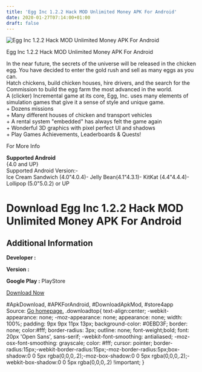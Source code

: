 ```yaml
---
title: 'Egg Inc 1.2.2 Hack MOD Unlimited Money APK For Android'
date: 2020-01-27T07:14:00+01:00
draft: false
---
```


![Egg Inc 1.2.2 Hack MOD Unlimited Money APK For Android](https://i1.wp.com/apkhome.net/wp-content/uploads/2016/11/Egg-Inc-1.2.2.png "Egg Inc 1.2.2 Hack MOD Unlimited Money APK For Android")

  

Egg Inc 1.2.2 Hack MOD Unlimited Money APK For Android

In the near future, the secrets of the universe will be released in the chicken egg. You have decided to enter the gold rush and sell as many eggs as you can.  
Hatch chickens, build chicken houses, hire drivers, and the search for the Commission to build the egg farm the most advanced in the world.  
A (clicker) Incremental game at its core, Egg, Inc. uses many elements of simulation games that give it a sense of style and unique game.  
\+ Dozens missions  
\+ Many different houses of chicken and transport vehicles  
\+ A rental system "embedded" has always felt the game again  
\+ Wonderful 3D graphics with pixel perfect UI and shadows  
\+ Play Games Achievements, Leaderboards & Quests!

For More Info

**Supported Android**  
{4.0 and UP}  
Supported Android Version:-  
Ice Cream Sandwich (4.0"4.0.4)- Jelly Bean(4.1"4.3.1)- KitKat (4.4"4.4.4)- Lollipop (5.0"5.0.2) or UP

Download Egg Inc 1.2.2 Hack MOD Unlimited Money APK For Android
===============================================================

Additional Information
----------------------

**Developer :**

**Version :**

**Google Play :** PlayStore

  

[Download Now](https://store4app.co/post/egg-inc-1-2-2-hack-mod-unlimited-money-apk-for-android_1573671505)

  
#ApkDownload, #APKForAndroid, #DownloadApkMod, #store4app  
Source: [Go homepage.](https://store4app.co/post/egg-inc-1-2-2-hack-mod-unlimited-money-apk-for-android_1573671505) .downloadtop{ text-align:center; -webkit-appearance: none; -moz-appearance: none; appearance: none; width: 100%; padding: 9px 9px 11px 13px; background-color: #0EBD3F; border: none; color:#fff; border-radius: 3px; outline: none; font-weight;bold; font: 20px 'Open Sans', sans-serif; -webkit-font-smoothing: antialiased; -moz-osx-font-smoothing: grayscale; color: #fff; cursor: pointer; border-radius:15px;-webkit-border-radius:15px;-moz-border-radius:5px;box-shadow:0 0 5px rgba(0,0,0,.2);-moz-box-shadow:0 0 5px rgba(0,0,0,.2);-webkit-box-shadow:0 0 5px rgba(0,0,0,.2) !important; }